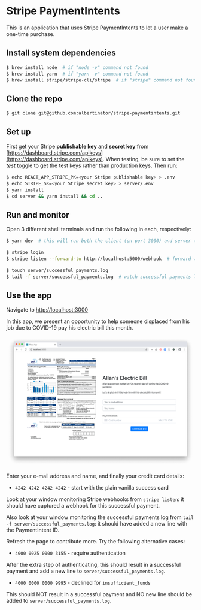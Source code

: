 # Stripe PaymentIntents

This is an application that uses Stripe PaymentIntents to let a user make a one-time purchase.

## Install system dependencies
```bash
$ brew install node  # if "node -v" command not found
$ brew install yarn  # if "yarn -v" command not found
$ brew install stripe/stripe-cli/stripe  # if "stripe" command not found
```

## Clone the repo
```bash
$ git clone git@github.com:albertinator/stripe-paymentintents.git
```

## Set up
First get your Stripe **publishable key** and **secret key** from [https://dashboard.stripe.com/apikeys](https://dashboard.stripe.com/apikeys). When testing, be sure to set the *test* toggle to get the test keys rather than production keys. Then run:
```bash
$ echo REACT_APP_STRIPE_PK=<your Stripe publishable key> > .env
$ echo STRIPE_SK=<your Stripe secret key> > server/.env
$ yarn install
$ cd server && yarn install && cd ..
```

## Run and monitor
Open 3 different shell terminals and run the following in each, respectively:

```bash
$ yarn dev  # this will run both the client (on port 3000) and server (on port 5000)
```

```bash
$ stripe login
$ stripe listen --forward-to http://localhost:5000/webhook  # forward webhooks from Stripe
```

```bash
$ touch server/successful_payments.log
$ tail -f server/successful_payments.log  # watch successful payments log
```

## Use the app

Navigate to [http://localhost:3000](http://localhost:3000)

In this app, we present an opportunity to help someone displaced from his job due to COVID-19 pay his electric bill this month.

![The contribution page](img/page.png)

Enter your e-mail address and name, and finally your credit card details:
* `4242 4242 4242 4242` - start with the plain vanilla success card

Look at your window monitoring Stripe webhooks from `stripe listen`: it should have captured a webhook for this successful payment.

Also look at your window monitoring the successful payments log from `tail -f server/successful_payments.log`: it should have added a new line with the PaymentIntent ID.

Refresh the page to contribute more. Try the following alternative cases:

* `4000 0025 0000 3155` - require authentication

After the extra step of authenticating, this should result in a successful payment and add a new line to `server/successful_payments.log`.

* `4000 0000 0000 9995` - declined for `insufficient_funds`

This should NOT result in a successful payment and NO new line should be added to `server/successful_payments.log`.
